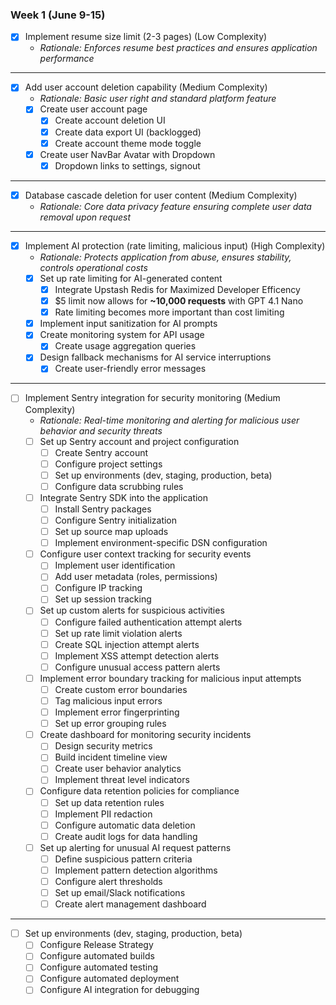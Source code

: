 ### Week 1 (June 9-15)
- [x] Implement resume size limit (2-3 pages) (Low Complexity)
  - *Rationale: Enforces resume best practices and ensures application performance*
---

- [x] Add user account deletion capability (Medium Complexity)
  - *Rationale: Basic user right and standard platform feature*
  - [x] Create user account page
    - [x] Create account deletion UI
    - [x] Create data export UI (backlogged)
    - [x] Create account theme mode toggle
  - [x] Create user NavBar Avatar with Dropdown
    - [x] Dropdown links to settings, signout

---

- [x] Database cascade deletion for user content (Medium Complexity)
  - *Rationale: Core data privacy feature ensuring complete user data removal upon request*
---

- [x] Implement AI protection (rate limiting, malicious input) (High Complexity)
  - *Rationale: Protects application from abuse, ensures stability, controls operational costs*
  - [x] Set up rate limiting for AI-generated content
    - [x] Integrate Upstash Redis for Maximized Developer Efficency
    - [x] $5 limit now allows for **~10,000 requests** with GPT 4.1 Nano
    - [x] Rate limiting becomes more important than cost limiting
  - [x] Implement input sanitization for AI prompts
  - [x] Create monitoring system for API usage
    - [x] Create usage aggregation queries
  - [x] Design fallback mechanisms for AI service interruptions
    - [x] Create user-friendly error messages
---

- [ ] Implement Sentry integration for security monitoring (Medium Complexity)
  - *Rationale: Real-time monitoring and alerting for malicious user behavior and security threats*
  - [ ] Set up Sentry account and project configuration
    - [ ] Create Sentry account
    - [ ] Configure project settings
    - [ ] Set up environments (dev, staging, production, beta)
    - [ ] Configure data scrubbing rules
  - [ ] Integrate Sentry SDK into the application
    - [ ] Install Sentry packages
    - [ ] Configure Sentry initialization
    - [ ] Set up source map uploads
    - [ ] Implement environment-specific DSN configuration
  - [ ] Configure user context tracking for security events
    - [ ] Implement user identification
    - [ ] Add user metadata (roles, permissions)
    - [ ] Configure IP tracking
    - [ ] Set up session tracking
  - [ ] Set up custom alerts for suspicious activities
    - [ ] Configure failed authentication attempt alerts
    - [ ] Set up rate limit violation alerts
    - [ ] Create SQL injection attempt alerts
    - [ ] Implement XSS attempt detection alerts
    - [ ] Configure unusual access pattern alerts
  - [ ] Implement error boundary tracking for malicious input attempts
    - [ ] Create custom error boundaries
    - [ ] Tag malicious input errors
    - [ ] Implement error fingerprinting
    - [ ] Set up error grouping rules
  - [ ] Create dashboard for monitoring security incidents
    - [ ] Design security metrics
    - [ ] Build incident timeline view
    - [ ] Create user behavior analytics
    - [ ] Implement threat level indicators
  - [ ] Configure data retention policies for compliance
    - [ ] Set up data retention rules
    - [ ] Implement PII redaction
    - [ ] Configure automatic data deletion
    - [ ] Create audit logs for data handling
  - [ ] Set up alerting for unusual AI request patterns
    - [ ] Define suspicious pattern criteria
    - [ ] Implement pattern detection algorithms
    - [ ] Configure alert thresholds
    - [ ] Set up email/Slack notifications
    - [ ] Create alert management dashboard
---

- [ ] Set up environments (dev, staging, production, beta)
  - [ ] Configure Release Strategy
  - [ ] Configure automated builds
  - [ ] Configure automated testing
  - [ ] Configure automated deployment
  - [ ] Configure AI integration for debugging
